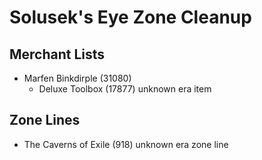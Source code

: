 # Solusek's Eye Zone Cleanup

## Merchant Lists

* Marfen Binkdirple	(31080)
  * Deluxe Toolbox (17877) unknown era item

## Zone Lines

* The Caverns of Exile (918) unknown era zone line
